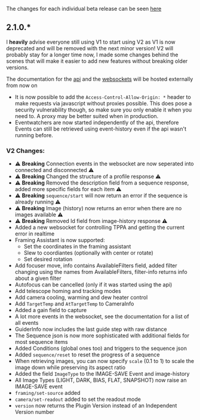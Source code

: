 The changes for each individual beta release can be seen [here](https://github.com/christian-photo/ninaAPI/releases)

## 2.1.0.*

I **heavily** advise everyone still using V1 to start using V2 as V1 is now deprecated and will be removed with the next minor version!
V2 will probably stay for a longer time now, I made some changes behind the scenes that will make it easier to add new features without breaking older versions.

The documentation for the [api](https://bump.sh/christian-photo/doc/advanced-api) and the [websockets](https://bump.sh/christian-photo/doc/advanced-api-websockets/) will be hosted externally from now on

- It is now possible to add the `Access-Control-Allow-Origin: *` header to make requests via javascript without proxies possible. This does pose a security vulnerability though, so make sure you only enable it when you need to. A proxy may be better suited when in production.
- Eventwatchers are now started independently of the api, therefore Events can still be retrieved using event-history even if the api wasn't running before.

### V2 Changes:
- ⚠️ **Breaking** Connection events in the websocket are now seperated into connected and disconnected ⚠️
- ⚠️ **Breaking** Changed the structure of a profile response ⚠️
- ⚠️ **Breaking** Removed the description field from a sequence response, added more specific fields for each item ⚠️
- ⚠️ **Breaking** `sequence/start` will now return an error if the sequence is already running ⚠️
- ⚠️ **Breaking** Image (history) now returns an error when there are no images available ⚠️
- ⚠️ **Breaking** Removed Id field from image-history response ⚠️
- Added a new websocket for controlling TPPA and getting the current error in realtime
- Framing Assistant is now supported:
  - Set the coordinates in the framing assistant
  - Slew to coordiantes (optionally with center or rotate)
  - Set desired rotation
- Add focuser move, info contains AvailableFilters field, added filter changing using the names from AvailableFilters, filter-info returns info about a given filter
- Autofocus can be cancelled (only if it was started using the api)
- Add telescope homing and tracking modes
- Add camera cooling, warming and dew heater control
- Add `TargetTemp` and `AtTargetTemp` to CameraInfo
- Added a gain field to capture
- A lot more events in the websocket, see the documentation for a list of all events
- GuiderInfo now includes the last guide step with raw distance
- The Sequence json is now more sophisticated with additional fields for most sequence items
- Added Conditions (global ones too) and triggers to the sequence json
- Added `sequence/reset` to reset the progress of a sequence
- When retrieving images, you can now specify `scale` (0.1 to 1) to scale the image down while preserving its aspect ratio
- Added the field `ImageType` to the IMAGE-SAVE Event and image-history
- All Image Types (LIGHT, DARK, BIAS, FLAT, SNAPSHOT) now raise an IMAGE-SAVE event
- `framing/set-source` added
- `camera/set-readout` added to set the readout mode
- `version` now returns the Plugin Version instead of an Independent Version number

